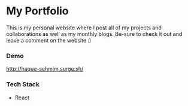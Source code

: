 # My Portfolio

This is my personal website where I post all of my projects and collaborations as well as my monthly blogs. Be-sure to check it out and leave a comment on the website :)

### Demo

http://haque-sehmim.surge.sh/

### Tech Stack

- React
